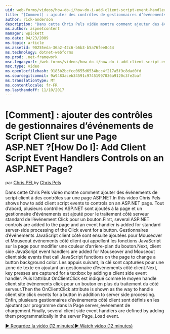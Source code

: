 ```yaml
---
uid: web-forms/videos/how-do-i/how-do-i-add-client-script-event-handlers-controls-on-an-aspnet-page
title: "[Comment] : ajouter des contrôles de gestionnaires d’événements de Script Client sur une Page ASP.NET ? | Microsoft Docs"
author: rick-anderson
description: "Dans cette Chris Pels vidéo montre comment ajouter des événements de script client à des contrôles sur une page ASP.NET. Tout d’abord, plusieurs contrôles ASP.NET sont ajoutés à la page et un e..."
ms.author: aspnetcontent
manager: wpickett
ms.date: 04/23/2009
ms.topic: article
ms.assetid: 90255eda-36a2-42c6-b6b3-b5a76fee8c44
ms.technology: dotnet-webforms
ms.prod: .net-framework
msc.legacyurl: /web-forms/videos/how-do-i/how-do-i-add-client-script-event-handlers-controls-on-an-aspnet-page
msc.type: video
ms.openlocfilehash: 9185b2bcfcc0655d6534bcc4f217a5f9c8dad0fd
ms.sourcegitcommit: 9a9483aceb34591c97451997036a9120c3fe2baf
ms.translationtype: MT
ms.contentlocale: fr-FR
ms.lasthandoff: 11/10/2017
---
```

<a name="how-do-i-add-client-script-event-handlers-controls-on-an-aspnet-page"></a><span data-ttu-id="c006c-105">[Comment] : ajouter des contrôles de gestionnaires d’événements de Script Client sur une Page ASP.NET ?</span><span class="sxs-lookup"><span data-stu-id="c006c-105">[How Do I]: Add Client Script Event Handlers Controls on an ASP.NET Page?</span></span>
====================
<span data-ttu-id="c006c-106">par [Chris PEL](https://twitter.com/chrispels)</span><span class="sxs-lookup"><span data-stu-id="c006c-106">by [Chris Pels](https://twitter.com/chrispels)</span></span>

<span data-ttu-id="c006c-107">Dans cette Chris Pels vidéo montre comment ajouter des événements de script client à des contrôles sur une page ASP.NET.</span><span class="sxs-lookup"><span data-stu-id="c006c-107">In this video Chris Pels shows how to add client script events to controls on an ASP.NET page.</span></span> <span data-ttu-id="c006c-108">Tout d’abord, plusieurs contrôles ASP.NET sont ajoutés à la page et un gestionnaire d’événements est ajouté pour le traitement côté serveur standard de l’événement Click pour un bouton.</span><span class="sxs-lookup"><span data-stu-id="c006c-108">First, several ASP.NET controls are added to the page and an event handler is added for standard server-side processing of the Click event for a button.</span></span> <span data-ttu-id="c006c-109">Gestionnaires d’événements JavaScript client côté sont ensuite ajoutées pour Mouseover et Mouseout événements côté client qui appellent les fonctions JavaScript sur la page pour modifier une couleur d’arrière-plan du bouton.</span><span class="sxs-lookup"><span data-stu-id="c006c-109">Next, client side JavaScript event handlers are added for Mouseover and Mouseout client side events that call JavaScript functions on the page to change a button background color.</span></span> <span data-ttu-id="c006c-110">Les appuis suivant, la clé sont capturées pour une zone de texte en ajoutant un gestionnaire d’événements côté client.</span><span class="sxs-lookup"><span data-stu-id="c006c-110">Next, key presses are captured for a textbox by adding a client side event handler.</span></span> <span data-ttu-id="c006c-111">Puis l’attribut OnClientClick est indiqué comme le moyen handle client site événements click pour un bouton en plus du traitement du côté serveur.</span><span class="sxs-lookup"><span data-stu-id="c006c-111">Then the OnClientClick attribute is shown as the way to handle client site click events for a button in addition to server side processing.</span></span> <span data-ttu-id="c006c-112">Enfin, plusieurs gestionnaires d’événements côté client sont définis en les ajoutant par programme dans la Page server\_événement de chargement.</span><span class="sxs-lookup"><span data-stu-id="c006c-112">Finally, several client side event handlers are defined by adding them programmatically in the server Page\_Load event.</span></span>

[<span data-ttu-id="c006c-113">&#9654; Regardez la vidéo (12 minutes)</span><span class="sxs-lookup"><span data-stu-id="c006c-113">&#9654; Watch video (12 minutes)</span></span>](https://channel9.msdn.com/Blogs/ASP-NET-Site-Videos/how-do-i-add-client-script-event-handlers-controls-on-an-aspnet-page)

